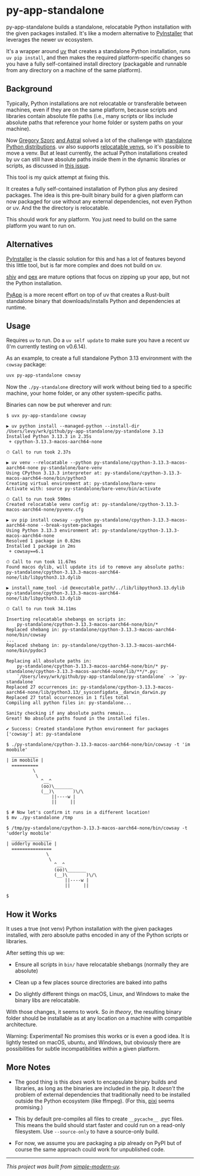 # py-app-standalone

py-app-standalone builds a standalone, relocatable Python installation with the given
packages installed. It's like a modern alternative to
[PyInstaller](https://github.com/pyinstaller/pyinstaller) that leverages the newer uv
ecosystem.

It's a wrapper around [uv](https://github.com/astral-sh/uv) that creates a standalone
Python installation, runs `uv pip install`, and then makes the required
platform-specific changes so you have a fully self-contained install directory
(packagable and runnable from any directory on a machine of the same platform).

## Background

Typically, Python installations are not relocatable or transferable between machines,
even if they are on the same platform, because scripts and libraries contain absolute
file paths (i.e., many scripts or libs include absolute paths that reference your home
folder or system paths on your machine).

Now [Gregory Szorc](https://github.com/indygreg)
[and Astral](https://astral.sh/blog/python-build-standalone) solved a lot of the
challenge with
[standalone Python distributions](https://github.com/astral-sh/python-build-standalone).
uv also supports [relocatable venvs](https://github.com/astral-sh/uv/pull/5515), so it's
possible to move a venv.
But at least currently, the actual Python installations created by uv can still have
absolute paths inside them in the dynamic libraries or scripts, as discussed in
[this issue](https://github.com/astral-sh/uv/issues/2389).

This tool is my quick attempt at fixing this.

It creates a fully self-contained installation of Python plus any desired packages.
The idea is this pre-built binary build for a given platform can now packaged for use
without any external dependencies, not even Python or uv.
And the the directory is relocatable.

This should work for any platform.
You just need to build on the same platform you want to run on.

## Alternatives

[PyInstaller](https://github.com/pyinstaller/pyinstaller) is the classic solution for
this and has a lot of features beyond this little tool, but is far more complex and does
not build on uv.

[shiv](https://github.com/linkedin/shiv) and [pex](https://github.com/pex-tool/pex) are
mature options that focus on zipping up your app, but not the Python installation.

[PyApp](https://github.com/ofek/pyapp) is a more recent effort on top of uv that creates
a Rust-built standalone binary that downloads/installs Python and dependencies at
runtime.

## Usage

Requires `uv` to run.
Do a `uv self update` to make sure you have a recent uv (I'm currently testing on
v0.6.14).

As an example, to create a full standalone Python 3.13 environment with the `cowsay`
package:

```sh
uvx py-app-standalone cowsay
```

Now the `./py-standalone` directory will work without being tied to a specific machine,
your home folder, or any other system-specific paths.

Binaries can now be put wherever and run:

```log
$ uvx py-app-standalone cowsay

▶ uv python install --managed-python --install-dir /Users/levy/wrk/github/py-app-standalone/py-standalone 3.13
Installed Python 3.13.3 in 2.35s
 + cpython-3.13.3-macos-aarch64-none

⏱ Call to run took 2.37s

▶ uv venv --relocatable --python py-standalone/cpython-3.13.3-macos-aarch64-none py-standalone/bare-venv
Using CPython 3.13.3 interpreter at: py-standalone/cpython-3.13.3-macos-aarch64-none/bin/python3
Creating virtual environment at: py-standalone/bare-venv
Activate with: source py-standalone/bare-venv/bin/activate

⏱ Call to run took 590ms
Created relocatable venv config at: py-standalone/cpython-3.13.3-macos-aarch64-none/pyvenv.cfg

▶ uv pip install cowsay --python py-standalone/cpython-3.13.3-macos-aarch64-none --break-system-packages
Using Python 3.13.3 environment at: py-standalone/cpython-3.13.3-macos-aarch64-none
Resolved 1 package in 0.82ms
Installed 1 package in 2ms
 + cowsay==6.1

⏱ Call to run took 11.67ms
Found macos dylib, will update its id to remove any absolute paths: py-standalone/cpython-3.13.3-macos-aarch64-none/lib/libpython3.13.dylib

▶ install_name_tool -id @executable_path/../lib/libpython3.13.dylib py-standalone/cpython-3.13.3-macos-aarch64-none/lib/libpython3.13.dylib

⏱ Call to run took 34.11ms

Inserting relocatable shebangs on scripts in:
    py-standalone/cpython-3.13.3-macos-aarch64-none/bin/*
Replaced shebang in: py-standalone/cpython-3.13.3-macos-aarch64-none/bin/cowsay
...
Replaced shebang in: py-standalone/cpython-3.13.3-macos-aarch64-none/bin/pydoc3

Replacing all absolute paths in:
    py-standalone/cpython-3.13.3-macos-aarch64-none/bin/* py-standalone/cpython-3.13.3-macos-aarch64-none/lib/**/*.py:
    `/Users/levy/wrk/github/py-app-standalone/py-standalone` -> `py-standalone`
Replaced 27 occurrences in: py-standalone/cpython-3.13.3-macos-aarch64-none/lib/python3.13/_sysconfigdata__darwin_darwin.py
Replaced 27 total occurrences in 1 files total
Compiling all python files in: py-standalone...

Sanity checking if any absolute paths remain...
Great! No absolute paths found in the installed files.

✔ Success: Created standalone Python environment for packages ['cowsay'] at: py-standalone

$ ./py-standalone/cpython-3.13.3-macos-aarch64-none/bin/cowsay -t 'im moobile'
  __________
| im moobile |
  ==========
          \
           \
             ^__^
             (oo)\_______
             (__)\       )\/\
                 ||----w |
                 ||     ||

$ # Now let's confirm it runs in a different location!
$ mv ./py-standalone /tmp

$ /tmp/py-standalone/cpython-3.13.3-macos-aarch64-none/bin/cowsay -t 'udderly moobile'
  _______________
| udderly moobile |
  ===============
               \
                \
                  ^__^
                  (oo)\_______
                  (__)\       )\/\
                      ||----w |
                      ||     ||

$
```

## How it Works

It uses a true (not venv) Python installation with the given packages installed, with
zero absolute paths encoded in any of the Python scripts or libraries.

After setting this up we:

- Ensure all scripts in `bin/` have relocatable shebangs (normally they are absolute)

- Clean up a few places source directories are baked into paths

- Do slightly different things on macOS, Linux, and Windows to make the binary libs are
  relocatable.

With those changes, it seems to work.
So *in theory*, the resulting binary folder should be installable as at any location on
a machine with compatible architecture.

Warning: Experimental!
No promises this works or is even a good idea.
It is lightly tested on macOS, ubuntu, and Windows, but obviously there are
possibilities for subtle incompatibilities within a given platform.

## More Notes

- The good thing is this *does* work to encapsulate binary builds and libraries, as long
  as the binaries are included in the pip.
  It *doesn't* the problem of external dependencies that traditionally need to be
  installed outside the Python ecosystem (like ffmpeg).
  (For this, [pixi](https://github.com/prefix-dev/pixi/) seems promising.)

- This by default pre-compiles all files to create `__pycache__` .pyc files.
  This means the build should start faster and could run on a read-only filesystem.
  Use `--source-only` to have a source-only build.

- For now, we assume you are packaging a pip already on PyPI but of course the same
  approach could work for unpublished code.

* * *

*This project was built from
[simple-modern-uv](https://github.com/jlevy/simple-modern-uv).*
